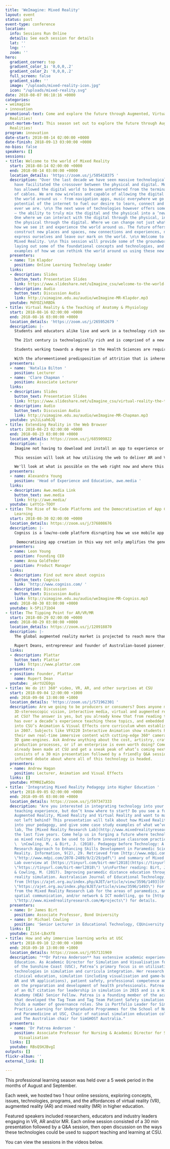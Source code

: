 ```yaml
---
title: 'WeImagine: Mixed Reality'
layout: event
status: past
event-type: conference
location:
  info: Sessions Run Online
  details: See each session for details
  lat: ''
  lng: ''
  zoom: ''
hero:
  gradient_corner: top
  gradient_color_1: '0,0,0,.2'
  gradient_color_2: '0,0,0,.2'
  full_screen: false
  gradient_side: ''
  image: "/uploads/mixed-reality-icon.jpg"
  icon: "/uploads/mixed-reality.svg"
date: 2018-08-07 06:18:16 +0000
categories:
- weimagine
- innovation
promotional-text: Come and explore the future through Augmented, Virtual and Mixed
  Realities!
post-mortem-text: This season set out to explore the future through Augmented, Virtual and Mixed
  Realities!
program: innovation
date-start: 2018-08-14 02:00:00 +0000
date-finish: 2018-09-13 03:00:00 +0000
no-bios: false
speakers: []
sessions:
- title: Welcome to the world of Mixed Reality
  start: 2018-08-14 02:00:00 +0000
  end: 2018-08-14 03:00:00 +0000
  location_details: 'https://zoom.us/j/505418375 '
  description: "Over the last decade we have seen massive technological changes that
    have facilitated the crossover between the physical and digital. Mobile technology
    has allowed the digital world to become untethered from the terminal and the tangle
    of cables. We are now wireless and capable of allowing the digital to seep into
    the world around us - from navigation apps, music everywhere we go and the endless
    potential of the internet to fuel our desire to learn, connect and escape where
    ever we are. \n\n The next wave of technologies however offers something different
    – the ability to truly mix the digital and the physical into a ‘new’ reality.
    One where we can interact with the digital through the physical, in turn affect
    the physical through the digital. Where we can change not just what we see, but
    how we see it and experience the world around us. The future offers us a way to
    construct new places and spaces, new connections and experiences, new ways to
    express ourselves and leave our mark on the world. \n\n Welcome to the world of
    Mixed Reality. \n\n This session will provide some of the groundwork on the topic,
    laying out some of the foundational concepts and technologies, and providing some
    examples of how we can rethink the world around us using these new technologies."
  presenters:
  - name: Tim Klapdor
    position: Online Learning Technology Leader
  links:
  - description: Slides
    button_text: Presentation Slides
    link: https://www.slideshare.net/uImagine_csu/welcome-to-the-world-of-mixed-reality
  - description: Audio
    button_text: Discussion Audio
    link: http://uimagine.edu.au/audio/weImagine-MR-Klapdor.mp3
  youtube: MdYOZihRBDk
- title: Virtual Reality & the Teaching of Anatomy & Physiology
  start: 2018-08-16 02:00:00 +0000
  end: 2018-08-16 03:00:00 +0000
  location_details: 'https://zoom.us/j/265952679 '
  description: |-
    Students and educators alike live and work in a technology rich society, transforming what teaching and learning looks like in the 21st century. As educators in the 21st century, we need not ask, “Should technology be used in education?” but instead be asking, “How should technology be used to help students achieve and learn?”

    The 21st century is technologically rich and is comprised of a new breed of students who have been exposed to technology since birth (Rothman, 2016). As educators therefore, we need to question how we teach, reach and engage these students that can multitask and use technology to play, learn, communicate and socialise.

    Students working towards a degree in the Health Sciences are required to undertake two first-year subjects in anatomy and physiology and this is the context of this work. We know that our students are likely to vary significantly in their education prior to university (Anderton, Evans, & Chivers, 2016) and are likely to be kinaesthetic learners (Farkas, Mazurek, & Marone, 2016). Unfortunately, it has been reported that many of these students either drop out or decide to repeat these subjects before progressing in their chosen field (Entezari & Javdan, 2016; Schutte, 2016). Furthermore, students have reported that they underestimate the amount of content and comprehensiveness of a first year anatomy and physiology subject and that the teaching methods used can influence their ability to learn the content (Eagleton, 2015).

    With the aforementioned predisposition of attrition that is inherent in our current student population, the need to promote 21st century skills virtual reality (VR) has affordances that enhance the constructivist type of science learning (Southgate, Smith, & Cheers, 2016) which can engage students, improve scientific outcomes and assist in developing workforce skills (Gonski, Arcus, Boston, Gould, Johnson, O’Brien, Perry, & Roberts, 2018). We present here, how VR was integrated in the anatomy and physiology laboratory and its effect on improving student’s motivation and engagement (Hicks, MacDonald, & Martin, 2017), as well as promoting real world connections (Vygotsky, 1977), collaboration, deeper learning (Levy & Murnanes, 2006) and 21st century skill development.
  presenters:
  - name: 'Natalia Bilton '
    position: Lecturer
  - name: 'Clare Chapman '
    position: Associate Lecturer
  links:
  - description: Slides
    button_text: Presentation Slides
    link: https://www.slideshare.net/uImagine_csu/virtual-reality-the-teaching-of-anatomy-physiology
  - description: Audio
    button_text: Discussion Audio
    link: http://uimagine.edu.au/audio/weImagine-MR-Chapman.mp3
  youtube: ynJiLsah6JQ
- title: Extending Reality in the Web Browser
  start: 2018-08-23 02:00:00 +0000
  end: 2018-08-23 03:00:00 +0000
  location_details: https://zoom.us/j/685909822
  description: |-
    Imagine not having to download and install an app to experience or create Augmented and Virtual experiences, just open a URL and it just works...

    This session will look at how utilising the web to deliver AR and VR educational content removes the initial on-boarding obstacles for the end user, and speeds up and decreases the cost to deliver as it works across various devices, without the need to re-develop for multiple platforms.

    We'll look at what is possible on the web right now and where this is headed over the next 12-18 months as it continues to evolve at a blistering pace.
  presenters:
  - name: Alexandra Young
    position: 'Head of Experience and Education, awe.media '
  links:
  - description: Awe.media Link
    button_text: awe.media
    link: http://awe.media/
  youtube: LeYtCo-TOOY
- title: The Rise of No-Code Platforms and the Democratisation of App Creation for
    Learning
  start: 2018-08-30 02:00:00 +0000
  location_details: https://zoom.us/j/376808676
  description: |-
    Cogniss is a low/no-code platform disrupting how we use mobile app technology to solve pressing challenges. It combines a simple visual app building interface with powerful gamification, big data and AR/VR capabilities, allowing anyone without coding knowledge to create sophisticated apps for learning and behaviour change.

     Democratising app creation in this way not only amplifies the generation of user data, but when paired with deep learning technology, turns the platform into an intelligent, predictive system with the potential to diagnose learning issues earlier.
  presenters:
  - name: Leon Young
    position: Founding CEO
  - name: Anna Goldfeder
    position: Product Manager
  links:
  - description: Find out more about cogniss
    button_text: Cogniss
    link: 'http://www.cogniss.com/ '
  - description: Discussion
    button_text: Discussion Audio
    link: http://uimagine.edu.au/audio/weImagine-MR-Cogniss.mp3
  end: 2018-08-30 03:00:00 +0000
  youtube: k-5Pii71bO4
- title: The Tipping Point for AR/VR/MR
  start: 2018-08-29 02:00:00 +0000
  end: 2018-08-29 03:00:00 +0000
  location_details: https://zoom.us/j/120918870
  description: |-
    The global augmented reality market is projected to reach more than $150 billion by 2020, with opportunities emerging in a number of fields including defence, education, manufacturing, logistics, retail and e-commerce.

    Rupert Deans, entrepreneur and founder of Australian-based pioneer, [Plattar](https://www.plattar.com), will explore how augmented reality will transform the workplace, product development, the customer experience and the way we interact with the world. We will discuss how businesses are using augmented reality today and the future applications to watch.
  links:
  - description: Plattar
    button_text: Plattar
    link: https://www.plattar.com
  presenters:
  - position: Founder, Plattar
    name: Rupert Dean
  youtube: _akrtU2E0gs
- title: We do it! 360° video, VR, AR, and other surprises at CSU
  start: 2018-09-04 12:00:00 +1000
  end: 2018-09-04 13:00:00 +1000
  location_details: 'https://zoom.us/j/571962301 '
  description: Are we going to be producers or consumers? Does anyone make 360° video,
    3D-stereoscopic vision, interactive media, virtual and augmented reality content
    at CSU? The answer is yes, but you already knew that from reading the title. Andrew
    has over a decade’s experience teaching these topics, and embedded the essentials
    into CSU’s Animation & Visual Effects core curriculum when establishing the degree
    in 2007. Subjects like VFX220 Interactive Animation show students how to create
    their own real-time immersive content with cutting-edge 360° cameras and the latest
    3D game-engines. Ask Andrew anything about the cost, artistry, craftsmanship,
    production processes, or if an enterprise is even worth doing? Come see what has
    already been made at CSU and get a sneak peak of what’s coming next! The conference
    consists of a 30 min presentation followed by a friendly Q&A session, then an
    informed debate about where all of this technology is headed.
  presenters:
  - name: Andrew Hagan
    position: Lecturer, Animation and Visual Effects
  links: []
  youtube: MTMREIwR5Os
- title: 'Integrating Mixed Reality Pedagogy into Higher Education '
  start: 2018-09-05 02:00:00 +0000
  end: 2018-09-05 03:00:00 +0000
  location_details: https://zoom.us/j/597347333
  description: "Are you interested in integrating technology into your learning and
    teaching experience, but don’t know where to start? Do you see a future involving
    Augmented Reality, Mixed Reality and Virtual Reality and want to make sure you’re
    not left behind? This presentation will talk about how Mixed Reality can be integrated
    into your pedagogy, and give some case study examples of what we’ve done in our
    lab, The [Mixed Reality Research Lab](http://www.mixedrealityresearch.com) over
    the last five years. Come help us in forging a future where technologies such
    as mixed reality can be used to inform innovative classroom practice. \n\nPre-reading:
    \  \nCowling, M., & Birt, J. (2018). Pedagogy before Technology: A Design-Based
    Research Approach to Enhancing Skills Development in Paramedic Science Using Mixed
    Reality. Information, 9(2), 29. Retrieved from [http://www.mdpi.com/2078-2489/9/2/29/pdf](http://www.mdpi.com/2078-2489/9/2/29/pdf
    \"http://www.mdpi.com/2078-2489/9/2/29/pdf\") and summary of Mixed Reality Research
    Lab overview at [https://tinyurl.com/birt-mmrl2018](https://tinyurl.com/birt-mmrl2018
    \"https://tinyurl.com/birt-mmrl2018\") \n\nFurther reading: Birt, J., Moore, E.,
    & Cowling, M. (2017). Improving paramedic distance education through mobile mixed
    reality simulation. Australasian Journal of Educational Technology, 33(6). Retrieved
    from [https://ajet.org.au/index.php/AJET/article/view/3596/1493](https://ajet.org.au/index.php/AJET/article/view/3596/1493
    \"https://ajet.org.au/index.php/AJET/article/view/3596/1493\") For work/outputs
    from the Mixed Reality Research Lab for the areas of paramedics, anatomy education,
    spatial communication, and/or network & ICT modelling, go to [http://www.mixedrealityresearch.com/#projects](http://www.mixedrealityresearch.com/#projects
    \"http://www.mixedrealityresearch.com/#projects\") for details.     "
  presenters:
  - name: Dr James Birt
    position: Associate Professor, Bond University
  - name: Dr Michael Cowling
    position: 'Senior Lecturer in Educational Technology, CQUniversity '
  links: []
  youtube: ZiS4-LBxXf8
- title: How and why immersive learning works at USC
  start: 2018-09-10 12:00:00 +1000
  end: 2018-09-10 13:00:00 +1000
  location_details: https://zoom.us/j/957131969
  description: "**Dr Patrea Anderson** has extensive academic experience in Nursing
    Education. As Academic Director for Simulation and Visualisation for the University
    of the Sunshine Coast (USC), Patrea’s primary focus is on utilisation of advanced
    technologies in simulation and curricula integration. Her research interests include
    clinical education, simulation (including visualisation and game-based simulation,
    AR and VR applications), patient safety, professional competence and issues impacting
    on the preparation and development of health professionals. Patrea was the recipient
    of an OLT citation for leadership in simulation in 2015 and is a Higher Education
    Academy (HEA) Senior Fellow. Patrea is a founding member of the academic group
    that developed the Tag Team and Tag Team Patient Safety simulation modality. She
    holds a number of governance roles. She is Portfolio Leader for Simulation and
    Practice Learning for Undergraduate Programmes for the School of Nursing, Midwifery
    and Paramedicine at USC, Chair of national simulation education collective InSPIRE
    and The Australian chair for SimGHOST Australia."
  presenters:
  - name: 'Dr Patrea Anderson '
    position: Associate Professor for Nursing & Academic Director for Simulation and
      Visualisation
  links: []
  youtube: RBsQSHJBvgI
outputs: []
flickr-album: ''
external_link: []

---
```

This professional learning season was held over a 5 week period in the months of August and September.

Each week, we hosted two 1 hour online sessions, exploring concepts, issues, technologies, programs, and the affordances of virtual reality (VR), augmented reality (AR) and mixed reality (MR) in higher education.

Featured speakers included researchers, educators and industry leaders engaging in VR, AR and/or MR. Each online session consisted of a 30 min presentation followed by a Q&A session, then open discussion on the ways these technologies could be used to support teaching and learning at CSU.

You can view the sessions in the videos below.

